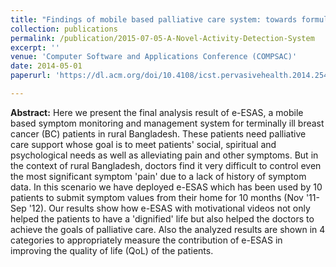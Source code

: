 ```yaml
---
title: "Findings of mobile based palliative care system: towards formulating a generic framework for measuring QoL"
collection: publications
permalink: /publication/2015-07-05-A-Novel-Activity-Detection-System
excerpt: ''
venue: 'Computer Software and Applications Conference (COMPSAC)'
date: 2014-05-01
paperurl: 'https://dl.acm.org/doi/10.4108/icst.pervasivehealth.2014.254960'

---
```


**Abstract:** Here we present the final analysis result of e-ESAS, a mobile based symptom monitoring and management system for terminally ill breast cancer (BC) patients in rural Bangladesh. These patients need palliative care support whose goal is to meet patients' social, spiritual and psychological needs as well as alleviating pain and other symptoms. But in the context of rural Bangladesh, doctors find it very difficult to control even the most significant symptom 'pain' due to a lack of history of symptom data. In this scenario we have deployed e-ESAS which has been used by 10 patients to submit symptom values from their home for 10 months (Nov '11- Sep '12). Our results show how e-ESAS with motivational videos not only helped the patients to have a 'dignified' life but also helped the doctors to achieve the goals of palliative care. Also the analyzed results are shown in 4 categories to appropriately measure the contribution of e-ESAS in improving the quality of life (QoL) of the patients.

<!-- [Download paper here](http://ferdaus.github.io/files/DeepDssr_.pdf) -->
